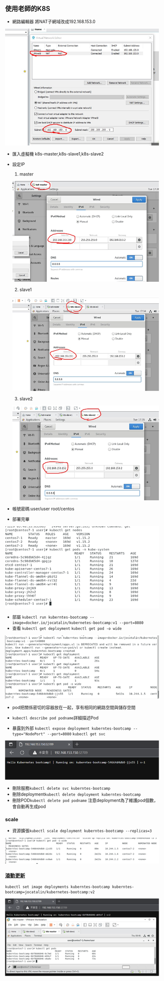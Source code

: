 ## 使用老師的K8S
* 網路編輯器 將NAT子網域改成192.168.153.0

![PICTUER](https://github.com/victor0520/docker1/blob/main/bitmap/1129-1.jpg)

* 匯入虛擬機 k8s-master,k8s-slave1,k8s-slave2

* 設定IP
    1. master 

    ![PICTUER](https://github.com/victor0520/docker1/blob/main/bitmap/1129-2.jpg)

    2. slave1

    ![PICTUER](https://github.com/victor0520/docker1/blob/main/bitmap/1129-3.jpg)

    3. slave2

    ![PICTUER](https://github.com/victor0520/docker1/blob/main/bitmap/1129-4.jpg)


* 帳號密碼:user/user root/centos

* 部署完畢

![PICTUER](https://github.com/victor0520/docker1/blob/main/bitmap/1129-5.png)


* 部屬
`kubectl run kuberntes-bootcamp --image=docker.io/jocatalin/kubernetes-bootcamp:v1 --port=8080`
* 查看
`kubectl get deployment`
`kubectl get pod -o wide`

![PICTUER](https://github.com/victor0520/docker1/blob/main/bitmap/1129-6.png)

* pod把關係密切的容器放在一起，享有相同的網路空間與儲存空間

* `kubectl describe pod podname`詳細描述Pod
* 暴露到外部
`kubectl expose deployment kuberntes-bootcamp --type="NodePort" --port=8080`
`kubectl get svc`

![PICTUER](https://github.com/victor0520/docker1/blob/main/bitmap/1129-7.png)

* 刪除服務`kubectl delete svc kuberntes-bootcamp`
* 刪除deployment`kubectl delete deployment kuberntes-bootcamp`
* 刪除POD`kubectl delete pod podname` 注意deployment為了維護pod個數，會自動再生成pod
### scale
* 資源擴張`kubectl scale deployment kuberntes-bootcamp --replicas=3`

![PICTUER](https://github.com/victor0520/docker1/blob/main/bitmap/1129-8.png)

### [滾動更新](https://kubernetes.io/zh-cn/docs/tutorials/kubernetes-basics/update/update-intro/)
`kubectl set image deployments kuberntes-bootcamp kuberntes-bootcamp=jocatalin/kubernetes-bootcamp:v2`

![PICTUER](https://github.com/victor0520/docker1/blob/main/bitmap/1129-9.png) 
